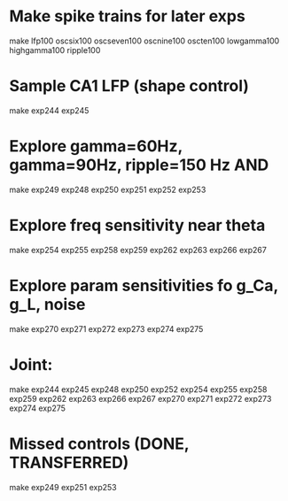 # Make spike trains for later exps
make lfp100 oscsix100 oscseven100 oscnine100 oscten100 lowgamma100 highgamma100 ripple100

# Sample CA1 LFP (shape control)
make exp244 exp245 

# Explore gamma=60Hz, gamma=90Hz, ripple=150 Hz AND
make exp249 exp248 exp250 exp251 exp252 exp253

# Explore freq sensitivity near theta
make exp254 exp255 exp258 exp259 exp262 exp263 exp266 exp267 

# Explore param sensitivities fo g_Ca, g_L, noise
make exp270 exp271 exp272 exp273 exp274 exp275 

# Joint:
make exp244 exp245 exp248 exp250 exp252 exp254 exp255 exp258 exp259 exp262 exp263 exp266 exp267 exp270 exp271 exp272 exp273 exp274 exp275 

# Missed controls (DONE, TRANSFERRED)
make exp249 exp251 exp253